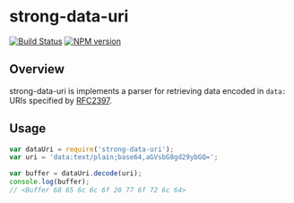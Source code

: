 # strong-data-uri

[![Build Status](https://travis-ci.org/strongloop/strong-data-uri.png?branch=master)](https://travis-ci.org/strongloop/strong-data-uri)
[![NPM version](https://badge.fury.io/js/strong-data-uri.png)](http://badge.fury.io/js/strong-data-uri)

## Overview
strong-data-uri is implements a parser for retrieving data encoded
in `data:` URIs specified by [RFC2397](http://www.ietf.org/rfc/rfc2397.txt).

## Usage

```js
var dataUri = require('strong-data-uri');
var uri = 'data:text/plain;base64,aGVsbG8gd29ybGQ=';

var buffer = dataUri.decode(uri);
console.log(buffer);
// <Buffer 68 65 6c 6c 6f 20 77 6f 72 6c 64>
```
